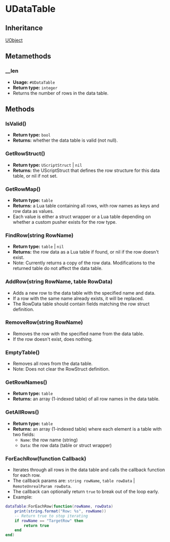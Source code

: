 # UDataTable

## Inheritance
[UObject](./uobject.md)

## Metamethods

### __len
- **Usage:** `#UDataTable`
- **Return type:** `integer`
- Returns the number of rows in the data table.

## Methods

### IsValid()
- **Return type:** `bool`
- **Returns:** whether the data table is valid (not null).

### GetRowStruct()
- **Return type:** `UScriptStruct` | `nil`
- **Returns:** the UScriptStruct that defines the row structure for this data table, or nil if not set.

### GetRowMap()
- **Return type:** `table`
- **Returns:** a Lua table containing all rows, with row names as keys and row data as values.
- Each value is either a struct wrapper or a Lua table depending on whether a custom pusher exists for the row type.

### FindRow(string RowName)
- **Return type:** `table` | `nil`
- **Returns:** the row data as a Lua table if found, or nil if the row doesn't exist.
- Note: Currently returns a copy of the row data. Modifications to the returned table do not affect the data table.

### AddRow(string RowName, table RowData)
- Adds a new row to the data table with the specified name and data.
- If a row with the same name already exists, it will be replaced.
- The RowData table should contain fields matching the row struct definition.

### RemoveRow(string RowName)
- Removes the row with the specified name from the data table.
- If the row doesn't exist, does nothing.

### EmptyTable()
- Removes all rows from the data table.
- Note: Does not clear the RowStruct definition.

### GetRowNames()
- **Return type:** `table`
- **Returns:** an array (1-indexed table) of all row names in the data table.

### GetAllRows()
- **Return type:** `table`
- **Returns:** an array (1-indexed table) where each element is a table with two fields:
  - `Name`: the row name (string)
  - `Data`: the row data (table or struct wrapper)

### ForEachRow(function Callback)
- Iterates through all rows in the data table and calls the callback function for each row.
- The callback params are: `string rowName`, `table rowData` | `RemoteUnrealParam rowData`.
- The callback can optionally return `true` to break out of the loop early.
- Example:
```lua
dataTable:ForEachRow(function(rowName, rowData)
    print(string.format("Row: %s", rowName))
    -- Return true to stop iterating
    if rowName == "TargetRow" then
        return true
    end
end)
```
